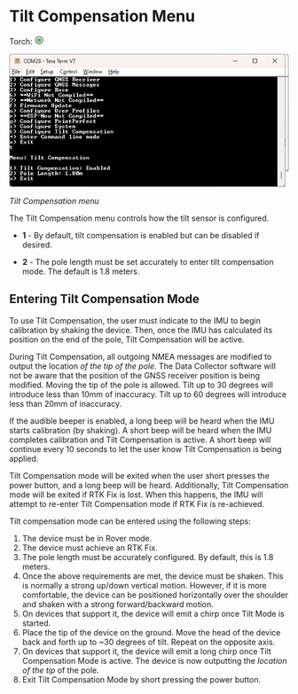 # Tilt Compensation Menu

Torch: ![Feature Supported](img/Icons/GreenDot.png) 

![Tilt Compensation menu](<img/Terminal/SparkFun RTK Everywhere - Tilt Menu.png>)

*Tilt Compensation menu*

The Tilt Compensation menu controls how the tilt sensor is configured.

* **1** - By default, tilt compensation is enabled but can be disabled if desired.

* **2** - The pole length must be set accurately to enter tilt compensation mode. The default is 1.8 meters.

## Entering Tilt Compensation Mode

To use Tilt Compensation, the user must indicate to the IMU to begin calibration by shaking the device. Then, once the IMU has calculated its position on the end of the pole, Tilt Compensation will be active.

During Tilt Compensation, all outgoing NMEA messages are modified to output the location *of the tip of the pole*. The Data Collector software will not be aware that the position of the GNSS receiver position is being modified. Moving the tip of the pole is allowed. Tilt up to 30 degrees will introduce less than 10mm of inaccuracy. Tilt up to 60 degrees will introduce less than 20mm of inaccuracy. 

If the audible beeper is enabled, a long beep will be heard when the IMU starts calibration (by shaking). A short beep will be heard when the IMU completes calibration and Tilt Compensation is active. A short beep will continue every 10 seconds to let the user know Tilt Compensation is being applied.

Tilt Compensation mode will be exited when the user short presses the power button, and a long beep will be heard. Additionally, Tilt Compensation mode will be exited if RTK Fix is lost. When this happens, the IMU will attempt to re-enter Tilt Compensation mode if RTK Fix is re-achieved.

Tilt compensation mode can be entered using the following steps:

1) The device must be in Rover mode.
2) The device must achieve an RTK Fix.
3) The pole length must be accurately configured. By default, this is 1.8 meters.
4) Once the above requirements are met, the device must be shaken. This is normally a strong up/down vertical motion. However, if it is more comfortable, the device can be positioned horizontally over the shoulder and shaken with a strong forward/backward motion.
5) On devices that support it, the device will emit a chirp once Tilt Mode is started.
6) Place the tip of the device on the ground. Move the head of the device back and forth up to ~30 degrees of tilt. Repeat on the opposite axis.
7) On devices that support it, the device will emit a long chirp once Tilt Compensation Mode is active. The device is now outputting the *location of the tip* of the pole.
8) Exit Tilt Compensation Mode by short pressing the power button.
